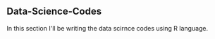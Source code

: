 ## Data-Science-Codes ##  
In this section I'll be writing the data scirnce codes using R language. 
   
  
